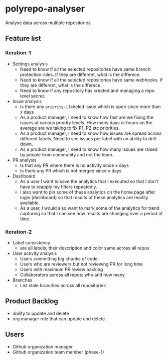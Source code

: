 # polyrepo-analyser
Analyse data across multiple repositories

## Feature list

### Iteration-1
- Settings analysis
  - Need to know if all the selected repositories have same branch protection rules. If they are different, what is the differece. 
  - Need to know if all the selected repositories have same webhooks. If they are different, what is the differece. 
  - Need to know if any repository has created and managing a repo level secret. 
- Issue analysis
  - is there any `priority-1` labeled issue which is open since more than x days
  - As a product manager, I need to know how fast are we fixing the issues at various priority levels. How many days or hours on the average are we taking to fix P1, P2 etc priorities.
  - As a product manager, I need to know how issues are spread across different labels. Need to see issues per label with an ability to drill-down.
  - As a product manager, I need to know how many issues are raised by people from community and not the team.
- PR analysis
  - Is that any PR where there is no activity since x days
  - Is there any PR which is not merged since x days
- Dashboard
  - As a user I want to save the analytics that I executed so that I don't have to reapply my filters repeatedly.
  - I also want to pin some of these analytics on the home page after login (dashboard) so that results of these analytics are readily available.
  - As a user, I would also want to mark some of the analytics for trend capturing so that I can see how results are changing over a period of time

### Iteration-2
- Label consistency 
  - are all labels, their description and color same across all repos
- User activity analysis
  - Users committing big chunks of code
  - Users who are reviewers but not reviewing PR for long time
  - Users with maximum PR review backlog
  - Collaborators across all repos: who and how many
- Branches
  - List stale branches across all repositories

## Product Backlog
- ability to update and delete 
- org manager role that can update and delete


## Users

- Github organization manager 
- Github organization team member (phase-1)




